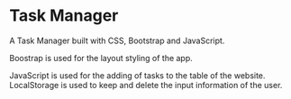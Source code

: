 # Task Manager

A Task Manager built with CSS, Bootstrap and JavaScript.

Boostrap is used for the layout styling of the app.

JavaScript is used for the adding of tasks to the table of the website. LocalStorage is used to keep and delete the input information of the user.
